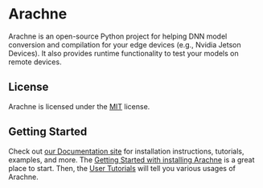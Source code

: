 # Arachne

Arachne is an open-source Python project for helping DNN model conversion and compilation for your edge devices (e.g., Nvidia Jetson Devices). It also provides runtime functionality to test your models on remote devices.

## License

Arachne is licensed under the [MIT](https://github.com/fixstars/arachne/blob/main/LICENSE) license.

## Getting Started

Check out [our Documentation site](https://arachnednn.readthedocs.io/en/latest/) for installation instructions, tutorials, examples, and more.
The [Getting Started with installing Arachne](https://arachnednn.readthedocs.io/en/latest/install/index.html) is a great place to start.
Then, the [User Tutorials](https://arachnednn.readthedocs.io/en/latest/tutorials/index.html) will tell you various usages of Arachne.
